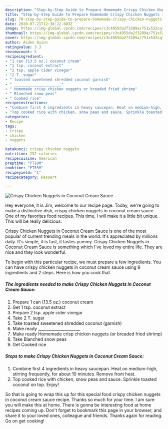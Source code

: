 ```yaml
---
description: "Step-by-Step Guide to Prepare Homemade Crispy Chicken Nuggets in Coconut Cream Sauce"
title: "Step-by-Step Guide to Prepare Homemade Crispy Chicken Nuggets in Coconut Cream Sauce"
slug: 70-step-by-step-guide-to-prepare-homemade-crispy-chicken-nuggets-in-coconut-cream-sauce
date: 2020-07-21T12:38:22.683Z
image: https://img-global.cpcdn.com/recipes/c3c4955da2f3289a/751x532cq70/crispy-chicken-nuggets-in-coconut-cream-sauce-recipe-main-photo.jpg
thumbnail: https://img-global.cpcdn.com/recipes/c3c4955da2f3289a/751x532cq70/crispy-chicken-nuggets-in-coconut-cream-sauce-recipe-main-photo.jpg
cover: https://img-global.cpcdn.com/recipes/c3c4955da2f3289a/751x532cq70/crispy-chicken-nuggets-in-coconut-cream-sauce-recipe-main-photo.jpg
author: Aiden Quinn
ratingvalue: 3.3
reviewcount: 5
recipeingredient:
- "1 can (13.5 oz.) coconut cream"
- "1 tsp. coconut extract"
- "2 tsp. apple cider vinegar"
- "2 T. sugar"
- " toasted sweetened shredded coconut garnish"
- " _____________________"
- " Homemade crisp chicken nuggets or breaded fried shrimp"
- " Blanched snow peas"
- " Cooked rice"
recipeinstructions:
- "Combine first 4 ingredients in heavy saucepan. Heat on medium-high, stirring frequently, for about 10 minutes. Remove from heat."
- "Top cooked rice with chicken, snow peas and sauce. Sprinkle toasted coconut on top. Enjoy!"
categories:
- Recipe
tags:
- crispy
- chicken
- nuggets

katakunci: crispy chicken nuggets 
nutrition: 252 calories
recipecuisine: American
preptime: "PT10M"
cooktime: "PT55M"
recipeyield: "1"
recipecategory: Dessert

---
```



![Crispy Chicken Nuggets in Coconut Cream Sauce](https://img-global.cpcdn.com/recipes/c3c4955da2f3289a/751x532cq70/crispy-chicken-nuggets-in-coconut-cream-sauce-recipe-main-photo.jpg)

Hey everyone, it is Jim, welcome to our recipe page. Today, we're going to make a distinctive dish, crispy chicken nuggets in coconut cream sauce. One of my favorites food recipes. This time, I will make it a little bit unique. This will be really delicious.

Crispy Chicken Nuggets in Coconut Cream Sauce is one of the most popular of current trending meals in the world. It's appreciated by millions daily. It's simple, it is fast, it tastes yummy. Crispy Chicken Nuggets in Coconut Cream Sauce is something which I've loved my entire life. They are nice and they look wonderful.




To begin with this particular recipe, we must prepare a few ingredients. You can have crispy chicken nuggets in coconut cream sauce using 9 ingredients and 2 steps. Here is how you cook that.

##### The ingredients needed to make Crispy Chicken Nuggets in Coconut Cream Sauce:

1. Prepare 1 can (13.5 oz.) coconut cream
1. Get 1 tsp. coconut extract
1. Prepare 2 tsp. apple cider vinegar
1. Take 2 T. sugar
1. Take  toasted sweetened shredded coconut (garnish)
1. Make ready  _____________________
1. Make ready  Homemade crisp chicken nuggets (or breaded fried shrimp)
1. Take  Blanched snow peas
1. Get  Cooked rice




##### Steps to make Crispy Chicken Nuggets in Coconut Cream Sauce:

1. Combine first 4 ingredients in heavy saucepan. Heat on medium-high, stirring frequently, for about 10 minutes. Remove from heat.
1. Top cooked rice with chicken, snow peas and sauce. Sprinkle toasted coconut on top. Enjoy!




So that is going to wrap this up for this special food crispy chicken nuggets in coconut cream sauce recipe. Thanks so much for your time. I am sure you will make this at home. There is gonna be interesting food at home recipes coming up. Don't forget to bookmark this page in your browser, and share it to your loved ones, colleague and friends. Thanks again for reading. Go on get cooking!
